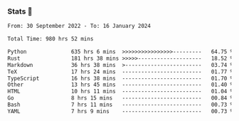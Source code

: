 ### Stats 👋
<!--START_SECTION:waka-->

```txt
From: 30 September 2022 - To: 16 January 2024

Total Time: 980 hrs 52 mins

Python              635 hrs 6 mins  >>>>>>>>>>>>>>>>---------   64.75 %
Rust                181 hrs 38 mins >>>>>--------------------   18.52 %
Markdown            36 hrs 38 mins  >------------------------   03.74 %
TeX                 17 hrs 24 mins  -------------------------   01.77 %
TypeScript          16 hrs 38 mins  -------------------------   01.70 %
Other               13 hrs 45 mins  -------------------------   01.40 %
HTML                10 hrs 11 mins  -------------------------   01.04 %
Go                  8 hrs 15 mins   -------------------------   00.84 %
Bash                7 hrs 11 mins   -------------------------   00.73 %
YAML                7 hrs 9 mins    -------------------------   00.73 %
```

<!--END_SECTION:waka-->

<!--
**buhaytza2005/buhaytza2005** is a ✨ _special_ ✨ repository because its `README.md` (this file) appears on your GitHub profile.

Here are some ideas to get you started:

- 🔭 I’m currently working on ...
- 🌱 I’m currently learning ...
- 👯 I’m looking to collaborate on ...
- 🤔 I’m looking for help with ...
- 💬 Ask me about ...
- 📫 How to reach me: ...
- 😄 Pronouns: ...
- ⚡ Fun fact: ...
-->



